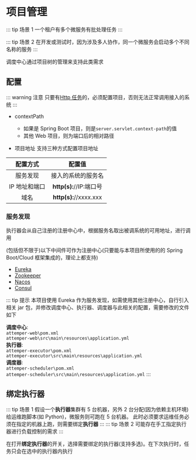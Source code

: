 # 项目管理

::: tip 场景 1
一个租户有多个微服务有批处理任务
:::

::: tip 场景 2
在开发或测试时，因为涉及多人协作，同一个微服务会启动多个不同名称的服务
:::

调度中心通过项目树的管理来支持此类需求

## 配置

::: warning 注意
只要有[Http 任务](/feature/dispatch/job.md#http-任务)的，必须配置项目，否则无法正常调用接入的系统
:::

- contextPath

  - 如果是 Spring Boot 项目，则是`server.servlet.context-path`的值
  - 其他 Web 项目，则为端口后的相对路径

- 项目地址
  支持三种方式配置项目地址

|   配置方式    |           配置值           |
| :-----------: | :------------------------: |
|   服务发现    |     接入的系统的服务名     |
| IP 地址和端口 | <b>http(s):</b>//IP:端口号 |
|     域名      | <b>http(s):</b>//xxxx.xxx  |

### 服务发现

执行器会从自己注册的注册中心中，根据服务名取出被调系统的可用地址，进行调用

(包括但不限于)以下中间件可作为注册中心(只要能与本项目所使用的的 Spring Boot/Cloud 框架集成的，理论上都支持)

- [Eureka](https://spring.io/projects/spring-cloud-netflix)
- [Zookeeper](https://spring.io/projects/spring-cloud-zookeeper)
- [Nacos](https://spring.io/projects/spring-cloud-alibaba)
- [Consul](https://spring.io/projects/spring-cloud-consul)

::: tip 提示
本项目使用 Eureka 作为服务发现，如需使用其他注册中心，自行引入相关 jar 包，并修改调度中心、执行器、调度器与此相关的配置，需要修改的文件如下

**调度中心**:  
`attemper-web\pom.xml`  
`attemper-web\src\main\resources\application.yml`  
**执行器**:  
`attemper-executor\pom.xml`  
`attemper-executor\src\main\resources\application.yml`  
**调度器**:  
`attemper-scheduler\pom.xml`  
`attemper-scheduler\src\main\resources\application.yml`
:::

## 绑定执行器

::: tip 场景 1
假设一个**执行器**集群有 5 台机器，另外 2 台分配(因为依赖主机环境)给运维跑脚本(如 Python)，微服务则可跑在 5 台机器。
此时必须要求运维任务必须在指定的机器上跑，则需要绑定**执行器**
:::
::: tip 场景 2
可能存在手工指定执行器进行负载控制的需求
:::

在打开**绑定执行器**的开关，选择需要绑定的执行器(支持多选)。在下次执行时，任务只会在选中的执行器内执行
